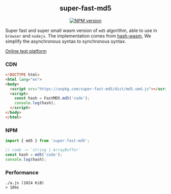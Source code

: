 <div align="center">
<h2>super-fast-md5</h2>

[![NPM version](https://img.shields.io/npm/v/super-fast-md5.svg?style=flat-square)](https://www.npmjs.com/package/super-fast-md5)

</div>

Super fast and super small wasm version of `md5` algorithm, able to use in `browser` and `nodejs`. The implementation comes from [hash-wasm](https://github.com/Daninet/hash-wasm), We simplify the asynchronous syntax to synchronous syntax.


[Online test platform](https://imtaotao.github.io/super-fast-md5/)


### CDN

```html
<!DOCTYPE html>
<html lang="en">
<body>
  <script src="https://unpkg.com/super-fast-md5/dist/md5.umd.js"></script>
  <script>
    const hash = FastMD5.md5('code');
    console.log(hash);
  </script>
</body>
</html>
```

### NPM

```js
import { md5 } from 'super-fast-md5';

// code -> `string | ArrayBuffer`
const hash = md5('code');
console.log(hash);
```

### Performance

```
./a.js (1024 KiB)
> 10ms
```